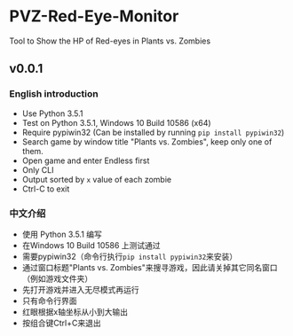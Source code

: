 # PVZ-Red-Eye-Monitor
Tool to Show the HP of Red-eyes in Plants vs. Zombies

## v0.0.1
### English introduction
- Use Python 3.5.1
- Test on Python 3.5.1, Windows 10 Build 10586 (x64)
- Require pypiwin32 (Can be installed by running `pip install pypiwin32`)
- Search game by window title "Plants vs. Zombies", keep only one of them.
- Open game and enter Endless first 
- Only CLI
- Output sorted by `x` value of each zombie
- Ctrl-C to exit

### 中文介绍
- 使用 Python 3.5.1 编写
- 在Windows 10 Build 10586 上测试通过
- 需要pypiwin32（命令行执行`pip install pypiwin32`来安装）
- 通过窗口标题"Plants vs. Zombies"来搜寻游戏，因此请关掉其它同名窗口（例如游戏文件夹）
- 先打开游戏并进入无尽模式再运行
- 只有命令行界面
- 红眼根据x轴坐标从小到大输出
- 按组合键Ctrl+C来退出